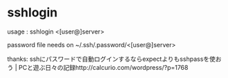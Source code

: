 # sshlogin

usage : sshlogin <[user@]server>

password file needs on ~/.ssh/.password/<[user@]server>

thanks:
sshにパスワードで自動ログインするならexpectよりもsshpassを使おう | PCと遊ぶ日々の記録http://calcurio.com/wordpress/?p=1768

